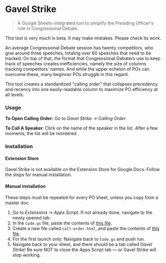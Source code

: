 # Gavel Strike
> A Google Sheets-integrated tool to simplify the Presiding Officer's role in Congressional Debate.

This tool is very much in beta. It may make mistakes. Please check its work.

An average Congressional Debate session has twenty competitors, who give around three speeches, totaling over 60 speeches that need to be tracked. On top of that, the format that Congressional Debaters use to keep track of speeches creates inefficiencies, namely the size of columns tracking competitors' names. And while the upper echelon of POs can overcome these, many beginner POs struggle in this regard.

This tool creates a standardized "calling order" that collapses precedency and recency into one easily-readable column to maximize PO efficiency at all levels. 

<!-- TODO: Add GIFs -->

### Usage
**To Open Calling Order:** Go to *Gavel Strike* → *Calling Order*.

**To Call A Speaker**: Click on the name of the speaker in the list. After a few moments, the list will be reordered.

### Installation
#### Extension Store
Gavel Strike is not available on the Extension Store for Google Docs. Follow the steps for manual installation.

#### Manual installation
These steps must be repeated for every PO sheet, unless you copy from a master doc:
1. Go to *Extensions* → *Apps Script*. If not already done, navigate to the newly opened tab.
2. In the `Code.gs` file, paste the contents of [this file](https://raw.githubusercontent.com/Uncodeable864/gavel-strike/refs/heads/main/Code.gs). 
3. Create a new file called `call-order.html`, and paste the contents of [this file](https://raw.githubusercontent.com/Uncodeable864/gavel-strike/refs/heads/main/call-order.html).
4. For the first launch only: Navigate back to `Code.gs` and push run.
5. Navigate back to your sheet, and there should be a tab called *Gavel Strike*! Be sure NOT to close the Apps Script tab — or Gavel Strike will stop working.
